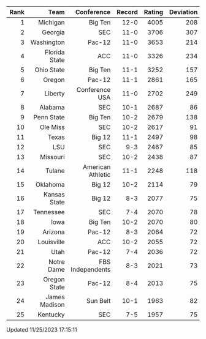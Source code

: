 | Rank  | Team                 | Conference           | Record   | Rating | Deviation |
| ---:  | ---:                 | ---:                 | ---:     | ---:   | ---:      |
| 1     | Michigan             | Big Ten              | 12-0     | 4005   | 208       |
| 2     | Georgia              | SEC                  | 11-0     | 3706   | 307       |
| 3     | Washington           | Pac-12               | 11-0     | 3653   | 214       |
| 4     | Florida State        | ACC                  | 11-0     | 3326   | 234       |
| 5     | Ohio State           | Big Ten              | 11-1     | 3252   | 157       |
| 6     | Oregon               | Pac-12               | 11-1     | 2861   | 165       |
| 7     | Liberty              | Conference USA       | 11-0     | 2702   | 249       |
| 8     | Alabama              | SEC                  | 10-1     | 2687   | 86        |
| 9     | Penn State           | Big Ten              | 10-2     | 2679   | 138       |
| 10    | Ole Miss             | SEC                  | 10-2     | 2617   | 91        |
| 11    | Texas                | Big 12               | 11-1     | 2497   | 98        |
| 12    | LSU                  | SEC                  | 9-3      | 2467   | 85        |
| 13    | Missouri             | SEC                  | 10-2     | 2438   | 87        |
| 14    | Tulane               | American Athletic    | 11-1     | 2248   | 118       |
| 15    | Oklahoma             | Big 12               | 10-2     | 2114   | 79        |
| 16    | Kansas State         | Big 12               | 8-3      | 2077   | 75        |
| 17    | Tennessee            | SEC                  | 7-4      | 2070   | 78        |
| 18    | Iowa                 | Big Ten              | 10-2     | 2070   | 80        |
| 19    | Arizona              | Pac-12               | 8-3      | 2064   | 72        |
| 20    | Louisville           | ACC                  | 10-2     | 2055   | 72        |
| 21    | Utah                 | Pac-12               | 7-4      | 2036   | 72        |
| 22    | Notre Dame           | FBS Independents     | 8-3      | 2021   | 73        |
| 23    | Oregon State         | Pac-12               | 8-4      | 2013   | 75        |
| 24    | James Madison        | Sun Belt             | 10-1     | 1963   | 82        |
| 25    | Kentucky             | SEC                  | 7-5      | 1957   | 75        |

Updated 11/25/2023 17:15:11
